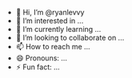 - 👋 Hi, I’m @ryanlevvy
- 👀 I’m interested in ...
- 🌱 I’m currently learning ...
- 💞️ I’m looking to collaborate on ...
- 📫 How to reach me ...
- 😄 Pronouns: ...
- ⚡ Fun fact: ...

<!---
ryanlevvy/ryanlevvy is a ✨ special ✨ repository because its `README.md` (this file) appears on your GitHub profile.
You can click the Preview link to take a look at your changes.
--->
